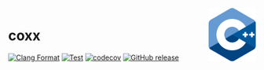 <img align="right" width="96px" src="./assets/1200px_cpp_logo.svg.png">

# coxx

[![Clang Format](https://github.com/Dup4/coxx/workflows/Clang%20Format/badge.svg)](https://github.com/Dup4/coxx/actions/workflows/clang_format.yml)
[![Test](https://github.com/Dup4/coxx/workflows/Test/badge.svg)](https://github.com/Dup4/coxx/actions/workflows/test.yml)
[![codecov](https://codecov.io/gh/Dup4/coxx/branch/main/graph/badge.svg)](https://codecov.io/gh/Dup4/coxx)
[![GitHub release](https://img.shields.io/github/release/Dup4/coxx.svg)](https://GitHub.com/Dup4/coxx/releases/)
